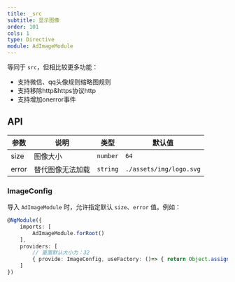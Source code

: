 ```yaml
---
title: _src
subtitle: 显示图像
order: 101
cols: 1
type: Directive
module: AdImageModule
---
```


等同于 `src`，但相比较更多功能：

+ 支持微信、qq头像规则缩略图规则
+ 支持移除http&https协议http
+ 支持增加onerror事件

## API

参数 | 说明 | 类型 | 默认值
----|------|-----|------
size | 图像大小 | `number` | `64`
error | 替代图像无法加载 | `string` | `./assets/img/logo.svg`

### ImageConfig

导入 `AdImageModule` 时，允许指定默认 `size`、`error` 值。例如：

```ts
@NgModule({
    imports: [
        AdImageModule.forRoot()
    ],
    providers: [
        // 重置默认大小为：32
        { provide: ImageConfig, useFactory: ()=> { return Object.assign(new ImageConfig(), { size: 32 }); } }
    ]
})
```
